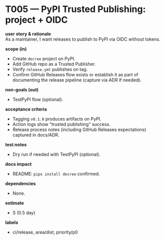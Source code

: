 # T005 — PyPI Trusted Publishing: project + OIDC

**user story & rationale**  
As a maintainer, I want releases to publish to PyPI via OIDC without tokens.

**scope (in)**

- Create `decree` project on PyPI.
- Add GitHub repo as a Trusted Publisher.
- Verify `release.yml` publishes on tag.
- Confirm GitHub Releases flow exists or establish it as part of
  documenting the release pipeline (capture via ADR if needed).

**non-goals (out)**

- TestPyPI flow (optional).

**acceptance criteria**

- Tagging `v0.1.0` produces artifacts on PyPI.
- Action logs show "trusted publishing" success.
- Release process notes (including GitHub Releases expectations) captured
  in docs/ADR.

**test notes**

- Dry run if needed with TestPyPI (optional).

**docs impact**

- README: `pipx install decree` confirmed.

**dependencies**

- None.

**estimate**

- S (0.5 day)

**labels**

- ci/release, area/dist, priority/p0
